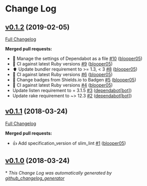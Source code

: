 # Change Log

## [v0.1.2](https://github.com/blooper05/danger-slim_lint/tree/v0.1.2) (2019-02-05)
[Full Changelog](https://github.com/blooper05/danger-slim_lint/compare/v0.1.1...v0.1.2)

**Merged pull requests:**

- 💚 Manage the settings of Dependabot as a file [\#10](https://github.com/blooper05/danger-slim_lint/pull/10) ([blooper05](https://github.com/blooper05))
- 💚 CI against latest Ruby versions [\#9](https://github.com/blooper05/danger-slim_lint/pull/9) ([blooper05](https://github.com/blooper05))
- ⬆️ Update bundler requirement to \>= 1.3, \< 3 [\#8](https://github.com/blooper05/danger-slim_lint/pull/8) ([blooper05](https://github.com/blooper05))
- 💚 CI against latest Ruby versions [\#6](https://github.com/blooper05/danger-slim_lint/pull/6) ([blooper05](https://github.com/blooper05))
- 📝 Change badges from Shields.io to Badgen [\#5](https://github.com/blooper05/danger-slim_lint/pull/5) ([blooper05](https://github.com/blooper05))
- 💚 CI against latest Ruby versions [\#4](https://github.com/blooper05/danger-slim_lint/pull/4) ([blooper05](https://github.com/blooper05))
- Update listen requirement to = 3.1.5 [\#3](https://github.com/blooper05/danger-slim_lint/pull/3) ([dependabot[bot]](https://github.com/apps/dependabot))
- Update rake requirement to ~\> 12.3 [\#2](https://github.com/blooper05/danger-slim_lint/pull/2) ([dependabot[bot]](https://github.com/apps/dependabot))

## [v0.1.1](https://github.com/blooper05/danger-slim_lint/tree/v0.1.1) (2018-03-24)
[Full Changelog](https://github.com/blooper05/danger-slim_lint/compare/v0.1.0...v0.1.1)

**Merged pull requests:**

- 👍 Add specification\_version of slim\_lint [\#1](https://github.com/blooper05/danger-slim_lint/pull/1) ([blooper05](https://github.com/blooper05))

## [v0.1.0](https://github.com/blooper05/danger-slim_lint/tree/v0.1.0) (2018-03-24)


\* *This Change Log was automatically generated by [github_changelog_generator](https://github.com/skywinder/Github-Changelog-Generator)*